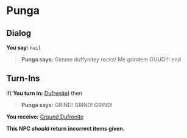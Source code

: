 # Punga
## Dialog

**You say:** `hail`



>**Punga says:** Gimme duffynitey rocks! Me grindem GUUD!!!
end

## Turn-Ins



if( **You turn in:** [Dufrenite](/item/10073)) then 


>**Punga says:** GRIND! GRIND! GRIND!


 **You receive:**  [Ground Dufrenite](/item/19051) 

**This NPC *should* return incorrect items given.**
